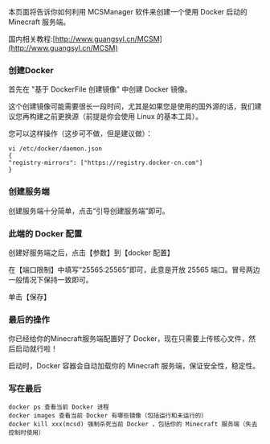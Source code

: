 本页面将告诉你如何利用 MCSManager 软件来创建一个使用 Docker 启动的 Minecraft 服务端。

国内相关教程:[http://www.guangsyl.cn/MCSM](http://www.guangsyl.cn/MCSM)

### 创建Docker

首先在 "基于 DockerFile 创建镜像" 中创建 Docker 镜像。<br>

这个创建镜像可能需要很长一段时间，尤其是如果您是使用的国外源的话，我们建议您再构建之前更换源（前提是你会使用 Linux 的基本工具）。

您可以这样操作（这步可不做，但是建议做）：
```
vi /etc/docker/daemon.json 
{ 
"registry-mirrors": ["https://registry.docker-cn.com"] 
}
```


### 创建服务端

创建服务端十分简单，点击“引导创建服务端”即可。


### 此端的 Docker 配置

创建好服务端之后，点击【参数】到【docker 配置】

在【端口限制】中填写“25565:25565”即可，此意是开放 25565 端口。冒号两边一般情况下保持一致即可。

单击【保存】

### 最后的操作

你已经给你的Minecraft服务端配置好了 Docker，现在只需要上传核心文件，然后启动就行啦！

启动时，Docker 容器会自动加载你的 Minecraft 服务端，保证安全性，稳定性。


### 写在最后

```
docker ps 查看当前 Docker 进程
docker images 查看当前 Docker 有哪些镜像（包括运行和未运行的）
docker kill xxx(mcsd) 强制杀死当前 Docker ，包括你的 Minecraft 服务端（失去控制时使用）
```

